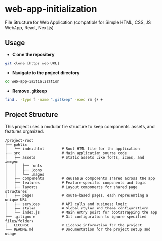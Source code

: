 
# web-app-initialization

File Structure for Web Application (compatible for Simple HTML, CSS, JS WebApp, React, Next.js)

## Usage

* **Clone the repository**

``` bash
git clone [https web URL]
```

* **Navigate to the project directory**

``` bash
cd web-app-initialization
```

* **Remove .gitkeep**

``` bash
find . -type f -name ".gitkeep" -exec rm {} +
```

## Project Structure

This project uses a modular file structure to keep components, assets, and features organized.

```plaintext
/project-root
├── public
│   └── index.html        # Root HTML file for the application
├── src                   # Main application source code
│   ├── assets            # Static assets like fonts, icons, and images
│   │   ├── fonts
│   │   ├── icons
│   │   └── images
│   ├── components        # Reusable components shared across the app
│   ├── features          # Feature-specific components and logic
│   ├── layouts           # Layout components for shared page structures
│   ├── pages             # Route-based pages, each representing a unique URL
│   ├── services          # API calls and business logic
│   ├── styles            # Global styles and theme configurations
│   └── index.js          # Main entry point for bootstrapping the app
├── .gitignore            # Git configuration to ignore specified files/folders
├── LICENSE               # License information for the project
└── README.md             # Documentation for the project setup and usage
